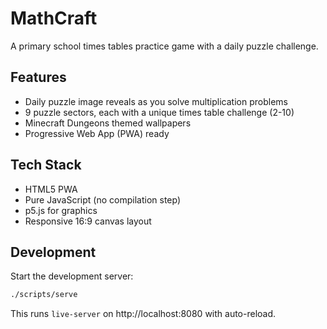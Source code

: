 # MathCraft

A primary school times tables practice game with a daily puzzle challenge.

## Features

- Daily puzzle image reveals as you solve multiplication problems
- 9 puzzle sectors, each with a unique times table challenge (2-10)
- Minecraft Dungeons themed wallpapers
- Progressive Web App (PWA) ready

## Tech Stack

- HTML5 PWA
- Pure JavaScript (no compilation step)
- p5.js for graphics
- Responsive 16:9 canvas layout

## Development

Start the development server:

```bash
./scripts/serve
```

This runs `live-server` on http://localhost:8080 with auto-reload.
